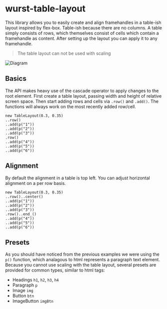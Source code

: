 # wurst-table-layout

This library allows you to easily create and align framehandles in a table-ish layout inspired by flex-box.
Table-ish because there are no columns. A table simply consists of rows, which themselves consist of cells which contain a framehandle as content.
After setting up the layout you can apply it to any framehandle.

> The table layout can not be used with scaling

![Diagram](https://user-images.githubusercontent.com/1486037/141851102-390b7136-41b1-4b8f-9197-be286a7a4ba5.png)


## Basics

The API makes heavy use of the cascade operator to apply changes to the root element.
First create a table layout, passing width and height of relative screen space.
Then start adding rows and cells via `.row()` and `.add()`.
The functions will always work on the most recently added row/cell.

```
new TableLayout(0.3, 0.35)
..row()
..add(p("1"))
..add(p("2"))
..add(p("3"))
.row()
..add(p("4"))
..add(p("5"))
..add(p("6"))
```

## Alignment

By default the alignment in a table is top left. You can adjust horizontal alignment on a per row basis.

```
new TableLayout(0.3, 0.35)
..row()..center()
..add(p("1"))
..add(p("2"))
..add(p("3"))
.row()..end_()
..add(p("4"))
..add(p("5"))
..add(p("6"))
```

## Presets

As you should have noticed from the previous examples we were using the `p()` function, which analagous to html represents a paragraph text element.
Because you cannot use scaling with the table layout, several presets are provided for common types, similar to html tags:

- Headings `h1`, `h2`, `h3`, `h4`
- Paragraph `p`
- Image `img`
- Button `btn`
- ImageButton `imgBtn`
